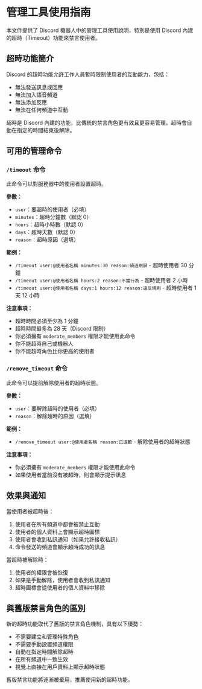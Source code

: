# 管理工具使用指南

本文件提供了 Discord 機器人中的管理工具使用說明，特別是使用 Discord 內建的超時（Timeout）功能來禁言使用者。

## 超時功能簡介

Discord 的超時功能允許工作人員暫時限制使用者的互動能力，包括：
- 無法發送訊息或回應
- 無法加入語音頻道
- 無法添加反應
- 無法在任何頻道中互動

超時是 Discord 內建的功能，比傳統的禁言角色更有效且更容易管理。超時會自動在指定的時間結束後解除。

## 可用的管理命令

### `/timeout` 命令

此命令可以對服務器中的使用者設置超時。

**參數：**
- `user`：要超時的使用者（必填）
- `minutes`：超時分鐘數（默認 0）
- `hours`：超時小時數（默認 0）
- `days`：超時天數（默認 0）
- `reason`：超時原因（選填）

**範例：**
- `/timeout user:@使用者名稱 minutes:30 reason:頻道刷屏` - 超時使用者 30 分鐘
- `/timeout user:@使用者名稱 hours:2 reason:不當行為` - 超時使用者 2 小時
- `/timeout user:@使用者名稱 days:1 hours:12 reason:違反規則` - 超時使用者 1 天 12 小時

**注意事項：**
- 超時時間必須至少為 1 分鐘
- 超時時間最多為 28 天（Discord 限制）
- 你必須擁有 `moderate_members` 權限才能使用此命令
- 你不能超時自己或機器人
- 你不能超時角色比你更高的使用者

### `/remove_timeout` 命令

此命令可以提前解除使用者的超時狀態。

**參數：**
- `user`：要解除超時的使用者（必填）
- `reason`：解除超時的原因（選填）

**範例：**
- `/remove_timeout user:@使用者名稱 reason:已道歉` - 解除使用者的超時狀態

**注意事項：**
- 你必須擁有 `moderate_members` 權限才能使用此命令
- 如果使用者當前沒有被超時，則會顯示提示訊息

## 效果與通知

當使用者被超時後：
1. 使用者在所有頻道中都會被禁止互動
2. 使用者的個人資料上會顯示超時圖標
3. 使用者會收到私訊通知（如果允許接收私訊）
4. 命令發送的頻道會顯示超時成功的訊息

當超時被解除時：
1. 使用者的權限會被恢復
2. 如果是手動解除，使用者會收到私訊通知
3. 超時圖標會從使用者的個人資料中移除

## 與舊版禁言角色的區別

新的超時功能取代了舊版的禁言角色機制，具有以下優勢：
- 不需要建立和管理特殊角色
- 不需要手動設置頻道權限
- 自動在指定時間解除超時
- 在所有頻道中一致生效
- 視覺上直接在用戶資料上顯示超時狀態

舊版禁言功能將逐漸被棄用，推薦使用新的超時功能。 